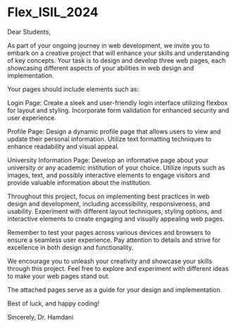 # Flex_ISIL_2024

Dear Students,

As part of your ongoing journey in web development, we invite you to embark on a creative project that will enhance your skills and understanding of key concepts. Your task is to design and develop three web pages, each showcasing different aspects of your abilities in web design and implementation.

Your pages should include elements such as:

Login Page: Create a sleek and user-friendly login interface utilizing flexbox for layout and styling. Incorporate form validation for enhanced security and user experience.

Profile Page: Design a dynamic profile page that allows users to view and update their personal information. Utilize text formatting techniques to enhance readability and visual appeal.

University Information Page: Develop an informative page about your university or any academic institution of your choice. Utilize inputs such as images, text, and possibly interactive elements to engage visitors and provide valuable information about the institution.

Throughout this project, focus on implementing best practices in web design and development, including accessibility, responsiveness, and usability. Experiment with different layout techniques, styling options, and interactive elements to create engaging and visually appealing web pages.

Remember to test your pages across various devices and browsers to ensure a seamless user experience. Pay attention to details and strive for excellence in both design and functionality.

We encourage you to unleash your creativity and showcase your skills through this project. Feel free to explore and experiment with different ideas to make your web pages stand out.

The attached pages serve as a guide for your design and implementation.


Best of luck, and happy coding!

Sincerely,
Dr. Hamdani
